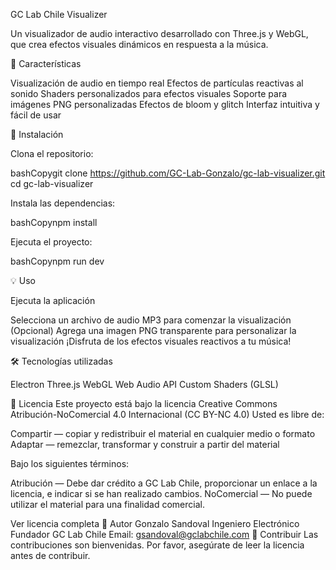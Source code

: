 GC Lab Chile Visualizer

Un visualizador de audio interactivo desarrollado con Three.js y WebGL, que crea efectos visuales dinámicos en respuesta a la música.

🎵 Características

Visualización de audio en tiempo real
Efectos de partículas reactivas al sonido
Shaders personalizados para efectos visuales
Soporte para imágenes PNG personalizadas
Efectos de bloom y glitch
Interfaz intuitiva y fácil de usar

🚀 Instalación

Clona el repositorio:

bashCopygit clone https://github.com/GC-Lab-Gonzalo/gc-lab-visualizer.git
cd gc-lab-visualizer

Instala las dependencias:

bashCopynpm install

Ejecuta el proyecto:

bashCopynpm run dev

💡 Uso

Ejecuta la aplicación

Selecciona un archivo de audio MP3 para comenzar la visualización
(Opcional) Agrega una imagen PNG transparente para personalizar la visualización
¡Disfruta de los efectos visuales reactivos a tu música!

🛠️ Tecnologías utilizadas

Electron
Three.js
WebGL
Web Audio API
Custom Shaders (GLSL)

📄 Licencia
Este proyecto está bajo la licencia Creative Commons Atribución-NoComercial 4.0 Internacional (CC BY-NC 4.0)
Usted es libre de:

Compartir — copiar y redistribuir el material en cualquier medio o formato
Adaptar — remezclar, transformar y construir a partir del material

Bajo los siguientes términos:

Atribución — Debe dar crédito a GC Lab Chile, proporcionar un enlace a la licencia, e indicar si se han realizado cambios.
NoComercial — No puede utilizar el material para una finalidad comercial.

Ver licencia completa
👥 Autor
Gonzalo Sandoval
Ingeniero Electrónico
Fundador GC Lab Chile
Email: gsandoval@gclabchile.com
🤝 Contribuir
Las contribuciones son bienvenidas. Por favor, asegúrate de leer la licencia antes de contribuir.
